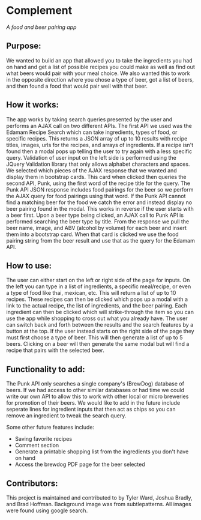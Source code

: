 # Complement
*A food and beer pairing app*

## Purpose:
We wanted to build an app that allowed you to take the ingredients you had on hand and get a list of possible recipes you could make as well as find out what beers would pair with your meal choice. We also wanted this to work in the opposite direction where you chose a type of beer, got a list of beers, and then found a food that would pair well with that beer. 

## How it works:
The app works by taking search queries presented by the user and performs an AJAX call on two different APIs. The first API we used was the Edamam Recipe Search which can take ingredients, types of food, or specific recipes. This returns a JSON array of up to 10 results with recipe titles, images, urls for the recipes, and arrays of ingredients. If a recipe isn't found then a modal pops up telling the user to try again with a less specific query. Validation of user input on the left side is performed using the JQuery Validation library that only allows alphabet characters and spaces. We selected which pieces of the AJAX response that we wanted and display them in bootstrap cards. This card when clicked then queries the second API, Punk, using the first word of the recipe title for the query. The Punk API JSON response includes food pairings for the beer so we perform the AJAX query for food pairings using that word. If the Punk API cannot find a matching beer for the food we catch the error and instead display no beer pairing found in the modal. This works in reverse if the user starts with a beer first. Upon a beer type being clicked, an AJAX call to Punk API is performed searching the beer type by title. From the response we pull the beer name, image, and ABV (alcohol by volume) for each beer and insert them into a bootstrap card. When that card is clicked we use the food pairing string from the beer result and use that as the query for the Edamam API.


## How to use:
The user can either start on the left or right side of the page for inputs. On the left you can type in a list of ingredients, a specific meal/recipe, or even a type of food like thai, mexican, etc. This will return a list of up to 10 recipes. These recipes can then be clicked which pops up a modal with a link to the actual recipe, the list of ingredients, and the beer pairing. Each ingredient can then be clicked which will strike-through the item so you can use the app while shopping to cross out what you already have. The user can switch back and forth between the results and the search features by a button at the top. If the user instead starts on the right side of the page they must first choose a type of beer. This will then generate a list of up to 5 beers. Clicking on a beer will then generate the same modal but will find a recipe that pairs with the selected beer.


## Functionality to add:
The Punk API only searches a single company's (BrewDog) database of beers. If we had access to other similar databases or had time we could write our own API to allow this to work with other local or micro breweries for promotion of their beers. We would like to add in the future include seperate lines for ingredient inputs that then act as chips so you can remove an ingredient to tweak the search query. 

Some other future features include:
* Saving favorite recipes
* Comment section
* Generate a printable shopping list from the ingredients you don't have on hand
* Access the brewdog PDF page for the beer selected


## Contributors:
This project is maintained and contributed to by Tyler Ward, Joshua Bradly, and Brad Hoffman. Background image was from subtlepatterns. All images were found using google search.